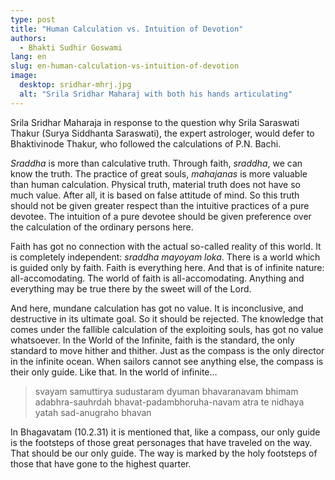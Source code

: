 ```yaml
---
type: post
title: "Human Calculation vs. Intuition of Devotion"
authors:
  - Bhakti Sudhir Goswami
lang: en
slug: en-human-calculation-vs-intuition-of-devotion
image: 
  desktop: sridhar-mhrj.jpg
  alt: "Srila Sridhar Maharaj with both his hands articulating"
---
```


<excerpt>Srila Sridhar Maharaja in response to the question why Srila Saraswati Thakur (Surya Siddhanta Saraswati), the expert astrologer, would defer to Bhaktivinode Thakur, who followed the calculations of P.N. Bachi.</excerpt>

<i>Sraddha</i> is more than calculative truth. Through faith, <i>sraddha</i>, we can know the truth. The practice of great souls, <i>mahajanas</i> is more valuable than human calculation. Physical truth, material truth does not have so much value. After all, it is based on false attitude of mind. So this truth should not be given greater respect than the intuitive practices of a pure devotee. The intuition of a pure devotee should be given preference over the calculation of the ordinary persons here.

Faith has got no connection with the actual so-called reality of this world. It is completely independent: <i>sraddha mayoyam loka</i>. There is a world which is guided only by faith. Faith is everything here. And that is of infinite nature: all-accomodating. The world of faith is all-accomodating. Anything and everything may be true there by the sweet will of the Lord.

And here, mundane calculation has got no value. It is inconclusive, and destructive in its ultimate goal. So it should be rejected. The knowledge that comes under the fallible calculation of the exploiting souls, has got no value whatsoever. In the World of the Infinite, faith is the standard, the only standard to move hither and thither. Just as the compass is the only director in the infinite ocean. When sailors cannot see anything else, the compass is their only guide. Like that. In the world of infinite…

<blockquote>svayam samuttirya sudustaram dyuman
bhavaranavam bhimam adabhra-sauhrdah
bhavat-padambhoruha-navam atra te
nidhaya yatah sad-anugraho bhavan</blockquote>

In Bhagavatam (10.2.31) it is mentioned that, like a compass, our only guide is the footsteps of those great personages that have traveled on the way. That should be our only guide. The way is marked by the holy footsteps of those that have gone to the highest quarter.
